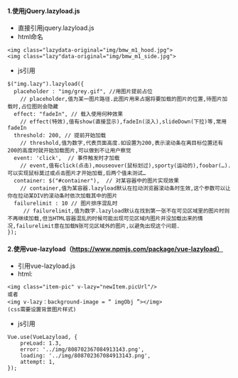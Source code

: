 #### 1.使用jQuery.lazyload.js
* 直接引用jquery.lazyload.js
* html命名
```
<img class="lazydata-original="img/bmw_m1_hood.jpg">
<img class="lazy"data-original="img/bmw_m1_side.jpg">
```
* js引用
```
$("img.lazy").lazyload({
  placeholder : "img/grey.gif", //用图片提前占位
    // placeholder,值为某一图片路径.此图片用来占据将要加载的图片的位置,待图片加载时,占位图则会隐藏
  effect: "fadeIn", // 载入使用何种效果
    // effect(特效),值有show(直接显示),fadeIn(淡入),slideDown(下拉)等,常用fadeIn
  threshold: 200, // 提前开始加载
    // threshold,值为数字,代表页面高度.如设置为200,表示滚动条在离目标位置还有200的高度时就开始加载图片,可以做到不让用户察觉
  event: 'click',  // 事件触发时才加载
    // event,值有click(点击),mouseover(鼠标划过),sporty(运动的),foobar(…).可以实现鼠标莫过或点击图片才开始加载,后两个值未测试…
  container: $("#container"),  // 对某容器中的图片实现效果
    // container,值为某容器.lazyload默认在拉动浏览器滚动条时生效,这个参数可以让你在拉动某DIV的滚动条时依次加载其中的图片
  failurelimit : 10 // 图片排序混乱时
     // failurelimit,值为数字.lazyload默认在找到第一张不在可见区域里的图片时则不再继续加载,但当HTML容器混乱的时候可能出现可见区域内图片并没加载出来的情况,failurelimit意在加载N张可见区域外的图片,以避免出现这个问题.
});
```
#### 2.使用vue-lazyload（https://www.npmjs.com/package/vue-lazyload）
* 引用vue-lazyload.js
* html:
```
<img class="item-pic" v-lazy="newItem.picUrl"/>
或者
<img v-lazy：background-image = “ imgObj ”></img>
(css需要设置背景图片样式)
```
* js引用
```
Vue.use(VueLazyload, {  
    preLoad: 1.3,  
    error: '../img/808702367084913143.png',  
    loading: '../img/808702367084913143.png',  
    attempt: 1,
});  
```

